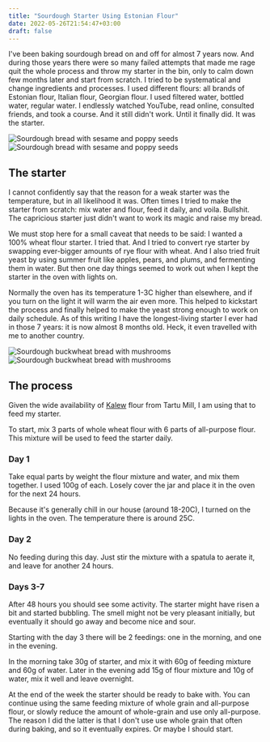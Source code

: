 ```yaml
---
title: "Sourdough Starter Using Estonian Flour"
date: 2022-05-26T21:54:47+03:00
draft: false
---
```

I've been baking sourdough bread on and off for almost 7 years now. And during those years there were so many failed
attempts that made me rage quit the whole process and throw my starter in the bin, only to calm down few months later
and start from scratch. I tried to be systematical and change ingredients and processes. I used different flours:
all brands of Estonian flour, Italian flour, Georgian flour. I used filtered water, bottled water, regular water. I
endlessly watched YouTube, read online, consulted friends, and took a course. And it still didn't work. Until it finally
did. It was the starter.

<div class="my-slider">
  <div><img src="/images/bread/bread-with-sesame-seeds.jpg" alt="Sourdough bread with sesame and poppy seeds" /></div>
  <div><img src="/images/bread/bread-with-sesame-seeds-prepared.jpg" alt="Sourdough bread with sesame and poppy seeds" /></div>
</div>

## The starter

I cannot confidently say that the reason for a weak starter was the temperature, but in all likelihood it was. Often
times I tried to make the starter from scratch: mix water and flour, feed it daily, and voila. Bullshit. The capricious
starter just didn't want to work its magic and raise my bread.

We must stop here for a small caveat that needs to be said: I wanted a 100% wheat flour starter. I tried that. And I tried
to convert rye starter by swapping ever-bigger amounts of rye flour with wheat. And I also tried fruit yeast by using
summer fruit like apples, pears, and plums, and fermenting them in water. But then one day things seemed to work out
when I kept the starter in the oven with lights on.

Normally the oven has its temperature 1-3C higher than elsewhere, and if you turn on the light it will warm the air even
more. This helped to kickstart the process and finally helped to make the yeast strong enough to work on daily schedule.
As of this writing I have the longest-living starter I ever had in those 7 years: it is now almost 8 months old. Heck,
it even travelled with me to another country.

<div class="my-slider2">
  <div><img src="/images/bread/sourdough-bread-with-mushrooms.jpg" alt="Sourdough buckwheat bread with mushrooms" /></div>
  <div><img src="/images/bread/sourdough-bread-with-mushrooms2.jpg" alt="Sourdough buckwheat bread with mushrooms" /></div>
</div>

## The process

Given the wide availability of [Kalew](https://tartumill.ee/tm/et/tooted/kalew/#nisujahu-550) flour from Tartu Mill,
I am using that to feed my starter.

To start, mix 3 parts of whole wheat flour with 6 parts of all-purpose flour. This mixture will be used to feed the
starter daily.

### Day 1

Take equal parts by weight the flour mixture and water, and mix them together. I used 100g of each. Losely cover the
jar and place it in the oven for the next 24 hours.

Because it's generally chill in our house (around 18-20C), I turned on the lights in the oven. The temperature there
is around 25C.

### Day 2

No feeding during this day. Just stir the mixture with a spatula to aerate it, and leave for another 24 hours.

### Days 3-7

After 48 hours you should see some activity. The starter might have risen a bit and started bubbling. The smell might
not be very pleasant initially, but eventually it should go away and become nice and sour.

Starting with the day 3 there will be 2 feedings: one in the morning, and one in the evening.

In the morning take 30g of starter, and mix it with 60g of feeding mixture and 60g of water. Later in the evening add
15g of flour mixture and 10g of water, mix it well and leave overnight.

At the end of the week the starter should be ready to bake with. You can continue using the same feeding mixture of
whole grain and all-purpose flour, or slowly reduce the amount of whole-grain and use only all-purpose. The reason I
did the latter is that I don't use use whole grain that often during baking, and so it eventually expires. Or maybe
I should start.

<script type="text/javascript" src="/js/tiny-slider-2.9.2.min.js"></script>
<script type="application/javascript">
var slider = tns({
    container: '.my-slider',
    autoplay: false,
    navPosition: 'bottom',
    controlsPosition: 'bottom',
    controlsText: ['&#10094;', '&#10095;'],
    center: true,
  });
var slider2 = tns({
    container: '.my-slider2',
    autoplay: false,
    navPosition: 'bottom',
    controlsPosition: 'center',
    controlsText: ['&#10094;', '&#10095;'],
    center: true,
  });
</script>

